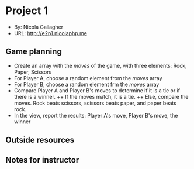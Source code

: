 # Project 1
+ By: Nicola Gallagher
+ URL: <http://e2p1.nicolaphp.me>

## Game planning
+ Create an array with the *moves* of the game, with three elements: Rock, Paper, Scissors
+ For Player A, choose a random element from the *moves* array
+ For Player B, choose a random element frm the *moves* array
+ Compare Player A and Player B's moves to determine if it is a tie or if there is a winner.
++ If the moves match, it is a tie.
++ Else, compare the moves. Rock beats scissors, scissors beats paper, and paper beats rock.
+ In the view, report the results: Player A's move, Player B's move, the winner

## Outside resources

## Notes for instructor